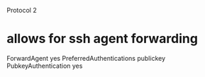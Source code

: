 Protocol 2
# allows for ssh agent forwarding
ForwardAgent yes
PreferredAuthentications publickey
PubkeyAuthentication yes